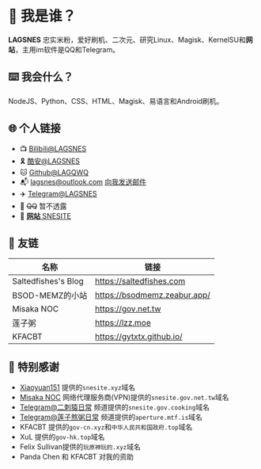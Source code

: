 # 🤔 我是谁？

**LAGSNES** 忠实米粉，爱好刷机、二次元、研究Linux、Magisk、KernelSU和**网站**，主用im软件是QQ和Telegram。

## ⌨️ 我会什么？

NodeJS、Python、CSS、HTML、Magisk、易语言和Android刷机。

## 🌐 个人链接

 - 📺 [Bilibili@LAGSNES](https://space.bilibili.com/1333372502)
 - 🎗️ [酷安@LAGSNES](http://www.coolapk.com/u/21884375)
 - 🐱 [Github@LAGQWQ](https://github.com/lagqwq)
 - 📬 lagsnes@outlook.com [向我发送邮件](mailto:lagsnes@outlook.com)
 - ✈️ [Telegram@LAGSNES](https://t.me/lagsnes)
 - 🐧 ~~QQ~~ 暂不透露
 - 🔗 [**网站** SNESITE](https://snesite.xyz/other-sites/)

## 🧷 友链

| 名称                | 链接                         |
| ------------------- | ---------------------------- |
| Saltedfishes's Blog | https://saltedfishes.com     |
| BSOD-MEMZ的小站     | https://bsodmemz.zeabur.app/ |
| Misaka NOC          | https://gov.net.tw           |
| 莲子粥              | https://lzz.moe              |
| KFACBT              | https://gytxtx.github.io/    |

## 🙏 特别感谢

 - [Xiaoyuan151](https://github.com/xiaoyuan151) 提供的`snesite.xyz`域名
 - [Misaka NOC](https://gov.net.tw) 网络代理服务商(VPN)提供的`snesite.gov.net.tw`域名
 - [Telegram@二刺猿日常](https://t.me/acgdaily) 频道提供的`snesite.gov.cooking`域名
 - [Telegram@莲子熬粥日常](https://t.me/lian_zi_zhou_daily) 频道提供的`aperture.mtf.is`域名
 - KFACBT 提供的`gov-cn.xyz`和`中华人民共和国政府.top`域名
 - XuL 提供的`gov-hk.top`域名
 - Felix Sullivan提供的`玩原神玩的.xyz`域名
 - Panda Chen 和 KFACBT 对我的资助
   
